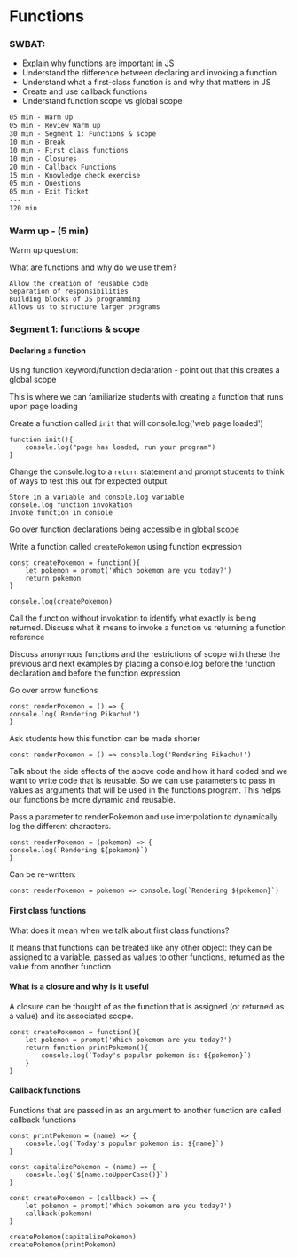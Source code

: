 # Functions

### SWBAT:

- Explain why functions are important in JS
- Understand the difference between declaring and invoking a function
- Understand what a first-class function is and why that matters in JS
- Create and use callback functions
- Understand function scope vs global scope

```txt
05 min - Warm Up
05 min - Review Warm up
30 min - Segment 1: Functions & scope
10 min - Break
10 min - First class functions
10 min - Closures
20 min - Callback Functions
15 min - Knowledge check exercise
05 min - Questions
05 min - Exit Ticket
---
120 min
```

### Warm up - (5 min)

Warm up question:

What are functions and why do we use them?

```
Allow the creation of reusable code
Separation of responsibilities
Building blocks of JS programming
Allows us to structure larger programs
```

### Segment 1: functions & scope

#### Declaring a function

Using function keyword/function declaration - point out that this creates a global scope

This is where we can familiarize students with creating a function that runs upon page loading

Create a function called `init` that will console.log('web page loaded')

```
function init(){
    console.log("page has loaded, run your program")
}

```

Change the console.log to a `return` statement and prompt students to think of ways to test this out for expected output.

```
Store in a variable and console.log variable
console.log function invokation
Invoke function in console
```

Go over function declarations being accessible in global scope

Write a function called `createPokemon` using function expression

```
const createPokemon = function(){
    let pokemon = prompt('Which pokemon are you today?')
    return pokemon
}

console.log(createPokemon)
```

Call the function without invokation to identify what exactly is being returned. Discuss what it means to invoke a function vs returning a function reference

Discuss anonymous functions and the restrictions of scope with these the previous and next examples by placing a console.log before the function declaration and before the function expression

Go over arrow functions

```
const renderPokemon = () => {
console.log('Rendering Pikachu!')
}
```

Ask students how this function can be made shorter

```
const renderPokemon = () => console.log('Rendering Pikachu!')
```

Talk about the side effects of the above code and how it hard coded and we want to write code that is reusable. So we can use parameters to pass in values as arguments that will be used in the functions program.
This helps our functions be more dynamic and reusable.

Pass a parameter to renderPokemon and use interpolation to dynamically log the different characters.

```
const renderPokemon = (pokemon) => {
console.log(`Rendering ${pokemon}`)
}
```

Can be re-written:

```
const renderPokemon = pokemon => console.log(`Rendering ${pokemon}`)

```

#### First class functions

What does it mean when we talk about first class functions?

It means that functions can be treated like any other object: they can be assigned to a variable, passed as values to other functions, returned as the value from another function

#### What is a closure and why is it useful

A closure can be thought of as the function that is assigned (or returned as a value) and its associated scope.

```
const createPokemon = function(){
    let pokemon = prompt('Which pokemon are you today?')
    return function printPokemon(){
        console.log(`Today's popular pokemon is: ${pokemon}`)
    }
}
```

#### Callback functions

Functions that are passed in as an argument to another function are called callback functions

```
const printPokemon = (name) => {
    console.log(`Today's popular pokemon is: ${name}`)
}

const capitalizePokemon = (name) => {
    console.log(`${name.toUpperCase()}`)
}

const createPokemon = (callback) => {
    let pokemon = prompt('Which pokemon are you today?')
    callback(pokemon)
}

createPokemon(capitalizePokemon)
createPokemon(printPokemon)
```
